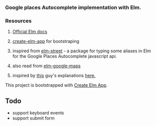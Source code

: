 
### Google places Autocomplete implementation with Elm.

### Resources
1.  [Official Elm docs](https://guide.elm-lang.org/architecture/forms.html)

2. [create-elm-app](https://github.com/halfzebra/create-elm-app)
for bootstraping
3. inspired from [elm-street](https://github.com/getsurance/elm-street) - a package for typing some aliases in Elm for the Google Places Autocomplete javascript api.
4. also read from [elm-google-maps](https://github.com/rtfeldman/elm-google-maps/blob/master/src/Main.elm)
5. inspired by [this](https://github.com/rinn7e) guy's explanations [here.](https://dev.to/rinn7e/display-and-edit-google-map-inelm-dg1)




This project is bootstrapped with [Create Elm App](https://github.com/halfzebra/create-elm-app).

## Todo
- support keyboard events
- support submit form


